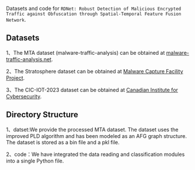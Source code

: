 Datasets and code for `RDNet: Robust Detection of Malicious Encrypted Traffic against Obfuscation through Spatial-Temporal Feature Fusion Network`.

## Datasets

1、The MTA dataset (malware-traffic-analysis) can be obtained at [malware-traffic-analysis.net](https://www.malware-traffic-analysis.net/index.html).

2、The Stratosphere dataset can be obtained at [Malware Capture Facility Project]( https://www.stratosphereips.org/datasets-malware).

3、The CIC-IOT-2023 dataset can be obtained at [Canadian Institute for Cybersecurity]( https://www.unb.ca/cic/datasets/iotdataset-2023.html).

## Directory Structure
1、datset:We provide the processed MTA dataset. The dataset uses the improved PLD algorithm and has been modeled as an AFG graph structure. The dataset is stored as a bin file and a pkl file.

2、code：We have integrated the data reading and classification modules into a single Python file.
